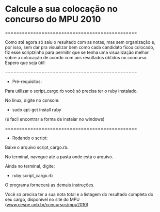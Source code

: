 Calcule a sua colocação no concurso do MPU 2010
===============================================

===============================================

Como até agora só saiu o resultado com as notas, mas sem organização e, por isso, sem dar pra visualizar bem como cada candidato ficou colocado, fiz esse scriptzinho para permitir que se tenha uma visualização melhor sobre a colocação de acordo com aos resultados obtidos no concurso.
Espero que seja útil!

===============================================

* Pré-requisitos:

Para utilizar o script_cargo.rb você só precisa ter o ruby instalado.

No linux, digite no console:

- sudo apt-get install ruby

(é facil encontrar a forma de instalar no windows)

===============================================

* Rodando o script:

Baixe o arquivo script_cargo.rb.

No terminal, navegue até a pasta onde está o arquivo.

Ainda no terminal, digite:

- ruby script_cargo.rb

O programa fornecerá as demais instruções.

Vocẽ só precisa ter a sua nota total e a listagem do resultado completa do seu cargo, disponível no site do MPU (www.cespe.unb.br/concursos/mpu2010)

